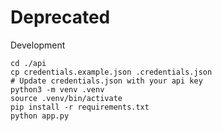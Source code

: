 # Deprecated

Development

```shell
cd ./api
cp credentials.example.json .credentials.json
# Update credentials.json with your api key
python3 -m venv .venv
source .venv/bin/activate
pip install -r requirements.txt
python app.py
```